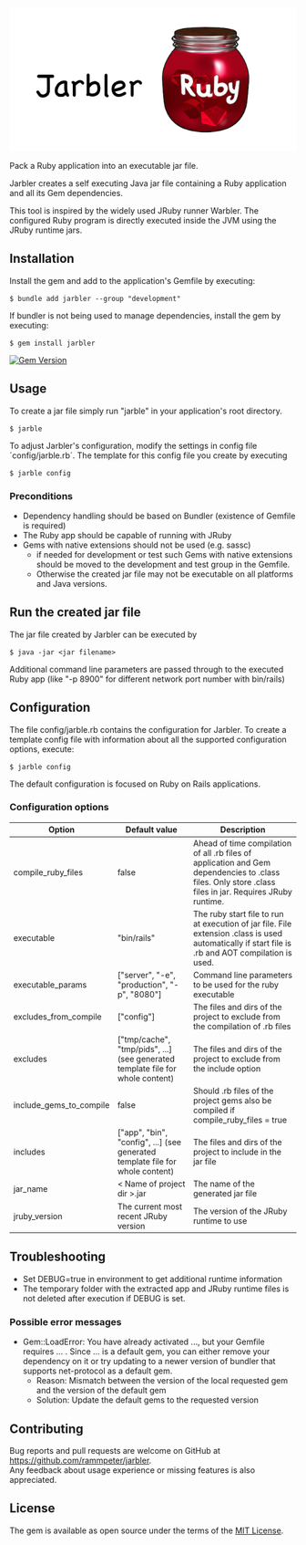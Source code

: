 ![# Jarbler](doc/images/jarbler_logo.png)

Pack a Ruby application into an executable jar file.

Jarbler creates a self executing Java jar file containing a Ruby application and all its Gem dependencies.

This tool is inspired by the widely used JRuby runner Warbler. 
The configured Ruby program is directly executed inside the JVM using the JRuby runtime jars.

## Installation

Install the gem and add to the application's Gemfile by executing:

    $ bundle add jarbler --group "development"

If bundler is not being used to manage dependencies, install the gem by executing:

    $ gem install jarbler
    
[![Gem Version](https://badge.fury.io/rb/jarbler.svg)](https://badge.fury.io/rb/jarbler)

## Usage

To create a jar file simply run "jarble" in your application's root directory.

    $ jarble
    
To adjust Jarbler's configuration, modify the settings in config file ´config/jarble.rb´. The template for this config file you create by executing

    $ jarble config

### Preconditions
* Dependency handling should be based on Bundler (existence of Gemfile is required)
* The Ruby app should be capable of running with JRuby
* Gems with native extensions should not be used (e.g. sassc)
  * if needed for development or test such Gems with native extensions should be moved to the development and test group in the Gemfile.
  * Otherwise the created jar file may not be executable on all platforms and Java versions.

## Run the created jar file
The jar file created by Jarbler can be executed by

    $ java -jar <jar filename>
    
Additional command line parameters are passed through to the executed Ruby app (like "-p 8900" for different network port number with bin/rails)

## Configuration

The file config/jarble.rb contains the configuration for Jarbler. 
To create a template config file with information about all the supported configuration options, execute:

    $ jarble config

The default configuration is focused on Ruby on Rails applications.<br>

### Configuration options
| Option                  | Default value                                                                  | Description                                                                                                                                             |
|-------------------------|--------------------------------------------------------------------------------|---------------------------------------------------------------------------------------------------------------------------------------------------------|
| compile_ruby_files      | false                                                                          | Ahead of time compilation of all .rb files of application and Gem dependencies to .class files. Only store .class files in jar. Requires JRuby runtime. |
| executable              | "bin/rails"                                                                    | The ruby start file to run at execution of jar file. File extension .class is used automatically if start file is .rb and AOT compilation is used.      |
| executable_params       | ["server", "-e", "production", "-p", "8080"]                                   | Command line parameters to be used for the ruby executable                                                                                              |
| excludes_from_compile   | ["config"]                                                                     | The files and dirs of the project to exclude from the compilation of .rb files                                                                          |
| excludes                | ["tmp/cache", "tmp/pids", ...] (see generated template file for whole content) | The files and dirs of the project to exclude from the include option                                                                                    |
| include_gems_to_compile | false                                                                          | Should .rb files of the project gems also be compiled if compile_ruby_files = true                                                                      |
| includes                | ["app", "bin", "config", ...] (see generated template file for whole content)  | The files and dirs of the project to include in the jar file                                                                                            |
| jar_name                | &lt; Name of project dir &gt;.jar                                              | The name of the generated jar file                                                                                                                      |
| jruby_version           | The current most recent JRuby version                                          | The version of the JRuby runtime to use                                                                                                                 |


## Troubleshooting
* Set DEBUG=true in environment to get additional runtime information
* The temporary folder with the extracted app and JRuby runtime files is not deleted after execution if DEBUG is set.

### Possible error messages
* Gem::LoadError: You have already activated ..., but your Gemfile requires ... . Since ... is a default gem, you can either remove your dependency on it or try updating to a newer version of bundler that supports net-protocol as a default gem.
  * Reason: Mismatch between the version of the local requested gem and the version of the default gem
  * Solution: Update the default gems to the requested version


## Contributing

Bug reports and pull requests are welcome on GitHub at https://github.com/rammpeter/jarbler. <br>
Any feedback about usage experience or missing features is also appreciated.

## License

The gem is available as open source under the terms of the [MIT License](https://opensource.org/licenses/MIT).
